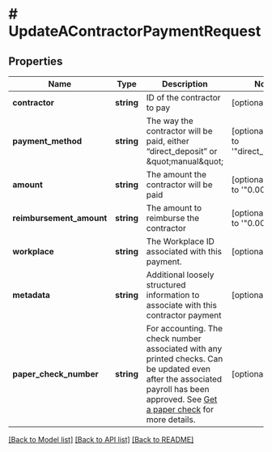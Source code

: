 # # UpdateAContractorPaymentRequest

## Properties

Name | Type | Description | Notes
------------ | ------------- | ------------- | -------------
**contractor** | **string** | ID of the contractor to pay | [optional]
**payment_method** | **string** | The way the contractor will be paid, either “direct_deposit” or \&quot;manual\&quot; | [optional] [default to '"direct_deposit"']
**amount** | **string** | The amount the contractor will be paid | [optional] [default to '"0.00"']
**reimbursement_amount** | **string** | The amount to reimburse the contractor | [optional] [default to '"0.00"']
**workplace** | **string** | The Workplace ID associated with this payment. | [optional]
**metadata** | **string** | Additional loosely structured information to associate with this contractor payment | [optional]
**paper_check_number** | **string** | For accounting. The check number associated with any printed checks. Can be updated even after the associated payroll has been approved. See [Get a paper check](ref:get-a-paper-check-2) for more details. | [optional]

[[Back to Model list]](../../README.md#models) [[Back to API list]](../../README.md#endpoints) [[Back to README]](../../README.md)
